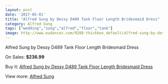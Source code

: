 ```yaml
---
layout: post
date: '2017-05-01'
title: "Alfred Sung by Dessy D489 Tank Floor Length Bridesmaid Dress"
category: Alfred Sung
tags: ["wedding","sung","alfred","floor","tank"]
image: http://www.eudances.com/9208-thickbox_default/alfred-sung-by-dessy-d489-tank-floor-length-bridesmaid-dress.jpg
---
```

Alfred Sung by Dessy D489 Tank Floor Length Bridesmaid Dress

On Sales: **$236.99**
<a href="https://www.eudances.com/en/alfred-sung/3088-alfred-sung-by-dessy-d489-tank-floor-length-bridesmaid-dress.html"><amp-img layout="responsive" width="600" height="600" src="//www.eudances.com/9208-thickbox_default/alfred-sung-by-dessy-d489-tank-floor-length-bridesmaid-dress.jpg" alt="Alfred Sung by Dessy D489 Tank Floor Length Bridesmaid Dress 0" /></a>
<a href="https://www.eudances.com/en/alfred-sung/3088-alfred-sung-by-dessy-d489-tank-floor-length-bridesmaid-dress.html"><amp-img layout="responsive" width="600" height="600" src="//www.eudances.com/9211-thickbox_default/alfred-sung-by-dessy-d489-tank-floor-length-bridesmaid-dress.jpg" alt="Alfred Sung by Dessy D489 Tank Floor Length Bridesmaid Dress 1" /></a>
<a href="https://www.eudances.com/en/alfred-sung/3088-alfred-sung-by-dessy-d489-tank-floor-length-bridesmaid-dress.html"><amp-img layout="responsive" width="600" height="600" src="//www.eudances.com/9210-thickbox_default/alfred-sung-by-dessy-d489-tank-floor-length-bridesmaid-dress.jpg" alt="Alfred Sung by Dessy D489 Tank Floor Length Bridesmaid Dress 2" /></a>
<a href="https://www.eudances.com/en/alfred-sung/3088-alfred-sung-by-dessy-d489-tank-floor-length-bridesmaid-dress.html"><amp-img layout="responsive" width="600" height="600" src="//www.eudances.com/9209-thickbox_default/alfred-sung-by-dessy-d489-tank-floor-length-bridesmaid-dress.jpg" alt="Alfred Sung by Dessy D489 Tank Floor Length Bridesmaid Dress 3" /></a>

Buy it: [Alfred Sung by Dessy D489 Tank Floor Length Bridesmaid Dress](https://www.eudances.com/en/alfred-sung/3088-alfred-sung-by-dessy-d489-tank-floor-length-bridesmaid-dress.html "Alfred Sung by Dessy D489 Tank Floor Length Bridesmaid Dress")

View more: [Alfred Sung](https://www.eudances.com/en/52-alfred-sung "Alfred Sung")